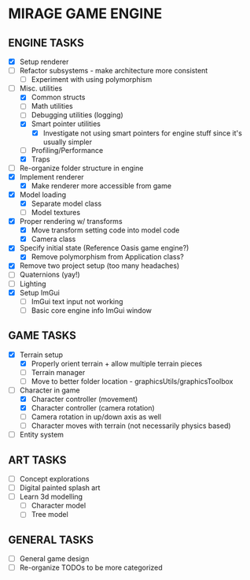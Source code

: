 # MIRAGE GAME ENGINE

## ENGINE TASKS

- [x] Setup renderer
- [ ] Refactor subsystems - make architecture more consistent
  - [ ] Experiment with using polymorphism
- [ ] Misc. utilities
  - [x] Common structs
  - [ ] Math utilities
  - [ ] Debugging utilities (logging)
  - [x] Smart pointer utilities
    - [x] Investigate not using smart pointers for engine stuff since it's usually simpler
  - [ ] Profiling/Performance
  - [x] Traps
- [ ] Re-organize folder structure in engine
- [x] Implement renderer
  - [x] Make renderer more accessible from game
- [x] Model loading
  - [x] Separate model class
  - [ ] Model textures
- [x] Proper rendering w/ transforms
  - [x] Move transform setting code into model code
  - [x] Camera class  
- [x] Specify initial state (Reference Oasis game engine?)
  - [x] Remove polymorphism from Application class?
- [x] Remove two project setup (too many headaches)
- [ ] Quaternions (yay!)
- [ ] Lighting
- [x] Setup ImGui
  - [ ] ImGui text input not working
  - [ ] Basic core engine info ImGui window

## GAME TASKS

- [x] Terrain setup
  - [x] Properly orient terrain + allow multiple terrain pieces
  - [ ] Terrain manager
  - [ ] Move to better folder location - graphicsUtils/graphicsToolbox
- [ ] Character in game
  - [x] Character controller (movement)
  - [x] Character controller (camera rotation)
  - [ ] Camera rotation in up/down axis as well
  - [ ] Character moves with terrain (not necessarily physics based)
- [ ] Entity system

## ART TASKS

- [ ] Concept explorations
- [ ] Digital painted splash art
- [ ] Learn 3d modelling
  - [ ] Character model
  - [ ] Tree model

## GENERAL TASKS

- [ ] General game design
- [ ] Re-organize TODOs to be more categorized
